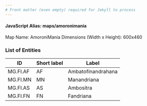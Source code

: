 ```yaml
---
# Front matter (even empty) required for Jekyll to process
---
```


#### JavaScript Alias: maps/amoronimania

Map Name: AmoroniMania
Dimensions (Width x Height): 600x460

### List of Entities

| ID       | Short label | Label              |
| -------- | ----------- | ------------------ |
| MG.FI.AF | AF          | Ambatofinandrahana |
| MG.FI.MN | MN          | Manandriana        |
| MG.FI.AS | AS          | Ambositra          |
| MG.FI.FN | FN          | Fandriana          |
